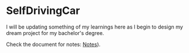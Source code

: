 # SelfDrivingCar
I will be updating something of my learnings here as I begin to design my dream project for my bachelor's degree.

Check the document for notes: [Notes](https://docs.google.com/document/d/1hDxUM0JcnWyxEpXUUgBtss0NVz0ApIciFvo2j3NmS90/edit?usp=sharing)).
